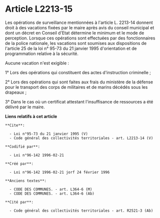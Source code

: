 # Article L2213-15

Les opérations de surveillance mentionnées à l'article L. 2213-14 donnent droit à des vacations fixées par le maire après
avis du conseil municipal et dont un décret en Conseil d'Etat détermine le minimum et le mode de perception. Lorsque ces
opérations sont effectuées par des fonctionnaires de la police nationale, les vacations sont soumises aux dispositions de
l'article 25 de la loi n° 95-73 du 21 janvier 1995 d'orientation et de programmation relative à la sécurité. 

Aucune vacation n'est exigible : 

1° Lors des opérations qui constituent des actes d'instruction criminelle ; 

2° Lors des opérations qui sont faites aux frais du ministère de la défense pour le transport des corps de militaires et de
marins décédés sous les drapeaux ; 

3° Dans le cas où un certificat attestant l'insuffisance de ressources a été délivré par le maire.

**Liens relatifs à cet article**

	**Cite**:

	  - Loi n°95-73 du 21 janvier 1995 (V)
	  - Code général des collectivités territoriales - art. L2213-14 (V)

	**Codifié par**:

	  - Loi n°96-142 1996-02-21

	**Créé par**:

	  - Loi n°96-142 1996-02-21 jorf 24 février 1996

	**Anciens textes**:

	  - CODE DES COMMUNES. - art. L364-6 (M)
	  - CODE DES COMMUNES. - art. L364-6 (Ab)

	**Cité par**:

	  - Code général des collectivités territoriales - art. R2521-3 (Ab)
